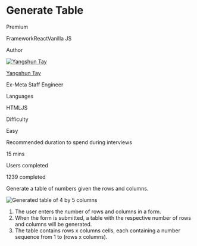 # Generate Table

Premium

FrameworkReactVanilla JS

Author

[![Yangshun Tay](https://www.greatfrontend.com/img/team/yangshun.jpg)](https://www.linkedin.com/in/yangshun)

[Yangshun Tay](https://www.linkedin.com/in/yangshun)[](https://www.linkedin.com/in/yangshun)

Ex-Meta Staff Engineer

Languages

HTMLJS

Difficulty

Easy

Recommended duration to spend during interviews

15 mins

Users completed

1239 completed

Generate a table of numbers given the rows and columns.

![Generated table of 4 by 5 columns](https://www.greatfrontend.com/img/questions/generate-table/generate-table-example.png)

1. The user enters the number of rows and columns in a form.
2. When the form is submitted, a table with the respective number of rows and columns will be generated.
3. The table contains rows x columns cells, each containing a number sequence from 1 to (rows x columns).